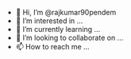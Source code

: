 - 👋 Hi, I’m @rajkumar90pendem
- 👀 I’m interested in ...
- 🌱 I’m currently learning ...
- 💞️ I’m looking to collaborate on ...
- 📫 How to reach me ...

<!---
rajkumar90pendem/rajkumar90pendem is a ✨ special ✨ repository because its `README.md` (this file) appears on your GitHub profile.
You can click the Preview link to take a look at your changes.
--->
